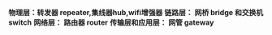 **物理层：转发器 repeater,集线器hub,wifi增强器**
**链路层： 网桥 bridge 和交换机 switch**
**网络层： 路由器 router**
**传输层和应用层： 网管 gateway**
